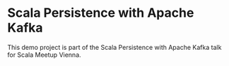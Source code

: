 # Scala Persistence with Apache Kafka

This demo project is part of the Scala Persistence with Apache Kafka talk for Scala Meetup Vienna.
